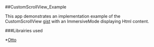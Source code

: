##CustomScrollView_Example
 
This app demonstrates an implementation example of the CustomScrollView [gist](https://gist.github.com/sosta/bf02866453e877442676) with an ImmersiveMode displaying Html content.


###Librairies used

*[Otto](http://square.github.io/otto/)
